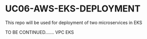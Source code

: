 # UC06-AWS-EKS-DEPLOYMENT
This repo will be used for deployment of two microservices in EKS

TO BE CONTINUED.......
VPC
EKS